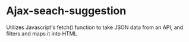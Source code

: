 # Ajax-seach-suggestion
Utilizes Javascript's fetch() function to take JSON data from an API, and filters and maps it into HTML 
